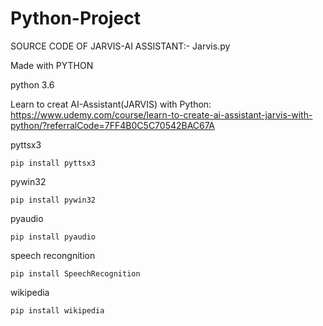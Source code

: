 # Python-Project
SOURCE CODE OF JARVIS-AI ASSISTANT:- Jarvis.py


Made with PYTHON

python 3.6 

Learn to creat AI-Assistant(JARVIS) with Python:
https://www.udemy.com/course/learn-to-create-ai-assistant-jarvis-with-python/?referralCode=7FF4B0C5C70542BAC67A


pyttsx3
   
    pip install pyttsx3
    
pywin32
    
    pip install pywin32
    
pyaudio

    pip install pyaudio
  
speech recongnition

    pip install SpeechRecognition

wikipedia

    pip install wikipedia

    

